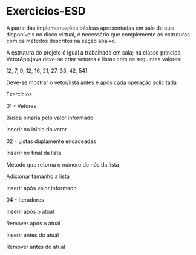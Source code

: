 # Exercicios-ESD

A partir das implementações básicas apresentadas em sala de aula, disponíveis no disco virtual, é necessário que complemente as estruturas com os métodos descritos na seção abaixo.

 
A estrutura do projeto é igual a trabalhada em sala; na classe principal VetorApp.java deve-se criar vetores e listas com os seguintes valores:
 

[2, 7, 9, 12, 16, 21, 27, 33, 42, 54]

 
Deve-se mostrar o vetor/lista antes e após cada operação solicitada

 
Exercícios

 
01 - Vetores

 
Busca binária pelo valor informado

Inserir no início do vetor

 
02 - Listas duplamente encadeadas

 
Inserir no final da lista

Método que retorna o número de nós da lista

Adicionar tamanho a lista

Inserir após valor informado

 
04 - Iteradores

 
Inserir após o atual

Remover após o atual

Inserir antes do atual

Remover antes do atual